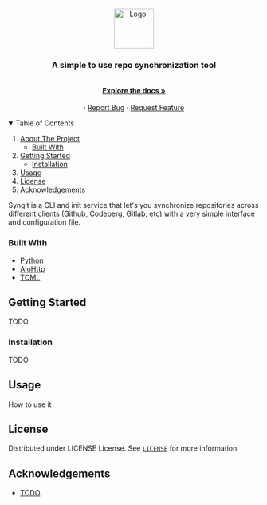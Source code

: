 <!-- PROJECT LOGO -->
<br />
<p align="center">
  <a href="https://github.com/RaphGL/Syngit">
    <img src="logo.png" alt="Logo" height="80">
  </a>

  <h3 align="center">A simple to use repo synchronization tool</h3>
  <p align="center">
    <br />
    <a href="https://github.com/RaphGL/ProjectName"><strong>Explore the docs »</strong></a>
    <br />
    <br />
    ·
    <a href="https://github.com/RaphGL/ProjectName/issues">Report Bug</a>
    ·
    <a href="https://github.com/RaphGL/ProjectName/issues">Request Feature</a>
  </p>
</p>

<!-- TABLE OF CONTENTS -->
<details open="open">
  <summary>Table of Contents</summary>
  <ol>
    <li>
      <a href="#about-the-project">About The Project</a>
      <ul>
        <li><a href="#built-with">Built With</a></li>
      </ul>
    </li>
    <li>
      <a href="#getting-started">Getting Started</a>
      <ul>
        <li><a href="#installation">Installation</a></li>
      </ul>
    </li>
    <li><a href="#usage">Usage</a></li>
    <li><a href="#license">License</a></li>
    <li><a href="#acknowledgements">Acknowledgements</a></li>
  </ol>
</details>

<!-- ABOUT THE PROJECT -->

Syngit is a CLI and init service that let's you synchronize repositories across different clients (Github, Codeberg, Gitlab, etc) with a very simple interface and configuration file.

### Built With

- [Python](https://www.python.org/)
- [AioHttp](https://docs.aiohttp.org/en/stable/)
- [TOML](https://github.com/uiri/toml)

<!-- GETTING STARTED -->

## Getting Started

TODO

### Installation

TODO

<!-- USAGE EXAMPLES -->

## Usage

How to use it

<!-- LICENSE -->

## License

Distributed under LICENSE License. See [`LICENSE`](https://github.com/RaphGL/Syngit/blob/main/LICENSE) for more information.

<!-- ACKNOWLEDGEMENTS -->

## Acknowledgements

- [TODO]()

<!-- MARKDOWN LINKS & IMAGES -->
<!-- https://www.markdownguide.org/basic-syntax/#reference-style-links -->

[contributors-shield]: https://img.shields.io/github/contributors/othneildrew/Best-README-Template.svg?style=for-the-badge
[contributors-url]: https://github.com/othneildrew/Best-README-Template/graphs/contributors
[forks-shield]: https://img.shields.io/github/forks/othneildrew/Best-README-Template.svg?style=for-the-badge
[forks-url]: https://github.com/othneildrew/Best-README-Template/network/members
[stars-shield]: https://img.shields.io/github/stars/othneildrew/Best-README-Template.svg?style=for-the-badge
[stars-url]: https://github.com/othneildrew/Best-README-Template/stargazers
[issues-shield]: https://img.shields.io/github/issues/othneildrew/Best-README-Template.svg?style=for-the-badge
[issues-url]: https://github.com/othneildrew/Best-README-Template/issues
[license-shield]: https://img.shields.io/github/license/othneildrew/Best-README-Template.svg?style=for-the-badge
[license-url]: https://github.com/othneildrew/Best-README-Template/blob/master/LICENSE.txt
[linkedin-shield]: https://img.shields.io/badge/-LinkedIn-black.svg?style=for-the-badge&logo=linkedin&colorB=555
[linkedin-url]: https://linkedin.com/in/othneildrew
[product-screenshot]: images/screenshot.png
